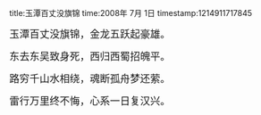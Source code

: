 title:玉潭百丈没旗锦
time:2008年 7月 1日
timestamp:1214911717845

<P><FONT size=4>玉潭百丈没旗锦，金龙五跃起豪雄。</FONT></P>
<P><FONT size=4>东去东吴致身死，西归西蜀招魄平。</FONT></P>
<P><FONT size=4>路穷千山水相绕，魂断孤舟梦还萦。</FONT></P>
<P><FONT size=4>雷行万里终不悔，心系一日复汉兴。</FONT></P>
